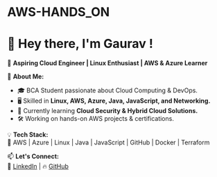 # AWS-HANDS_ON
# 👋 Hey there, I'm Gaurav !  

🚀 **Aspiring Cloud Engineer | Linux Enthusiast | AWS & Azure Learner**  

🔹 **About Me:**  
- 🎓 BCA Student passionate about Cloud Computing & DevOps.  
- 🖥️ Skilled in **Linux, AWS, Azure, Java, JavaScript, and Networking.**  
- 🌱 Currently learning **Cloud Security & Hybrid Cloud Solutions.**  
- 🛠️ Working on hands-on AWS projects & certifications.  

💡 **Tech Stack:**  
🔹 AWS | Azure | Linux | Java | JavaScript | GitHub | Docker | Terraform  

📫 **Let's Connect:**  
🔗 [LinkedIn](https://linkedin.com/in/gaurav-gaikwad-link) | 🔥 [GitHub](https://github.com/gaurav7901)  
